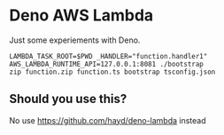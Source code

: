 # Deno AWS Lambda

Just some experiements with Deno.

```
LAMBDA_TASK_ROOT=$PWD _HANDLER="function.handler1" AWS_LAMBDA_RUNTIME_API=127.0.0.1:8081 ./bootstrap
zip function.zip function.ts bootstrap tsconfig.json
```

## Should you use this?

No use https://github.com/hayd/deno-lambda instead
